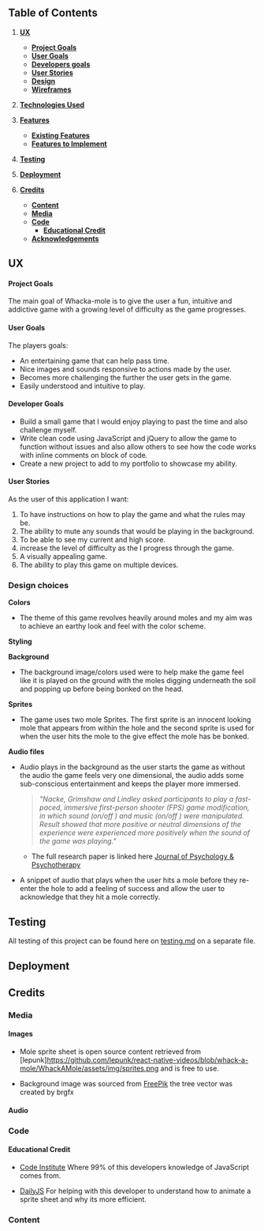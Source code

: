 ## Table of Contents
1. [**UX**](#ux)
    - [**Project Goals**](#project-goals)
    - [**User Goals**](#user-goals)
    - [**Developers goals**](#developer-goals)
    - [**User Stories**](#user-stories)
    - [**Design**](#design)
    - [**Wireframes**](#wireframes)

2. [**Technologies Used**](#technologies-used)

3. [**Features**](#features)
    - [**Existing Features**](#existing-features)
    - [**Features to Implement**](#Features-to-Implement)

4. [**Testing**](#testing)

5. [**Deployment**](#deployment)

6. [**Credits**](#credits)
    - [**Content**](#content)
    - [**Media**](#media)
    - [**Code**](#code)
        - [**Educational Credit**](#educational-credit)
    - [**Acknowledgements**](#acknowledgements)

## UX 

#### Project Goals

The main goal of Whacka-mole is to give the user a fun, intuitive and addictive game with a growing level of difficulty as the game progresses.

#### User Goals

The players goals:
- An entertaining game that can help pass time.
- Nice images and sounds responsive to actions made by the user.
- Becomes more challenging the further the user gets in the game.
- Easily understood and intuitive to play.

#### Developer Goals

- Build a small game that I would enjoy playing to past the time and also challenge myself.
- Write clean code using JavaScript and jQuery to allow the game to function without issues and also allow others to see how the code works with inline comments on block of code.
- Create a new project to add to my portfolio to showcase my ability.

#### User Stories

As the user of this application I want:
1. To have instructions on how to play the game and what the rules may be.
2. The ability to mute any sounds that would be playing in the background.
3. To be able to see my current and high score.
4. increase the level of difficulty as the I progress through the game.
5. A visually appealing game.
6. The ability to play this game on multiple devices.

### Design choices

**Colors**

- The theme of this game revolves heavily around moles and my aim was to achieve an earthy look and feel with the color scheme.

**Styling**

**Background**

- The background image/colors used were to help make the game feel like it is played on the ground with the moles digging underneath the soil and popping up before being bonked on the head.

**Sprites**

- The game uses two mole Sprites. The first sprite is an innocent looking mole that appears from within the hole and the second sprite is used for when the user hits the mole to the give effect the mole has be bonked.

**Audio files**

- Audio plays in the background as the user starts the game as without the audio the game feels very one dimensional, the audio adds some sub-conscious entertainment and keeps the player more immersed.
    > *"Nacke,  Grimshaw  and  Lindley asked  participants to play a fast-paced, immersive first-person shooter (FPS) game  modification,  in  which  sound  (on/off )  and  music  (on/off )  were  manipulated. Result showed that more positive or neutral dimensions of  the  experience  were  experienced  more  positively  when  the  sound  of  the  game  was  playing."* 
    - The full research paper is linked here [Journal of Psychology & Psychotherapy](https://www.longdom.org/open-access/the-influence-of-background-music-of-video-games-on-immersion-2161-0487-1000191.pdf)

- A snippet of audio that plays when the user hits a mole before they re-enter the hole to add a feeling of success and allow the user to acknowledge that they hit a mole correctly.


## Testing 

All testing of this project can be found here on [testing.md](testing.md) on a separate file.

## Deployment

## Credits

### Media

#### Images

- Mole sprite sheet is open source content retrieved from [lepunk]https://github.com/lepunk/react-native-videos/blob/whack-a-mole/WhackAMole/assets/img/sprites.png and is free to use.

- Background image was sourced from [FreePik](https://www.freepik.com/vectors/tree ) the tree vector was created by brgfx

#### Audio

### Code

#### Educational Credit

- [Code Institute](https://www.codeinstitute.net/) Where 99% of this developers knowledge of JavaScript comes from.

- [DailyJS](https://medium.com/dailyjs/how-to-build-a-simple-sprite-animation-in-javascript-b764644244aa) For helping with this developer to understand how to animate a sprite sheet and why its more efficient.  

### Content



  

